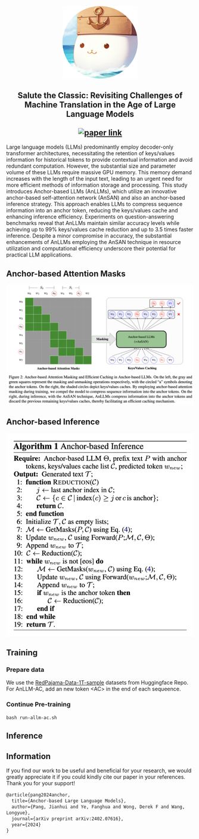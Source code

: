 <div align="center">
    <img width="40%" alt="Anllm" src="./others/anllm.jpg">
    <h2>
    Salute the Classic: Revisiting Challenges of Machine Translation in the Age of Large Language Models <br><br>
     <a href="https://arxiv.org/abs/2402.07616"> <img alt="paper link" src="https://img.shields.io/badge/Paper-arXiv-red"> </a>
     <!-- <a href="https://github.com/wxjiao/InstructMT"> <img alt="data link" src="https://img.shields.io/badge/Data-InstructMT-blue"> </a>  -->
    </h2>
</div>

Large language models (LLMs) predominantly employ decoder-only transformer architectures, necessitating the retention of keys/values information for historical tokens to provide contextual information and avoid redundant computation. However, the substantial size and parameter volume of these LLMs require massive GPU memory. This memory demand increases with the length of the input text, leading to an urgent need for more efficient methods of information storage and processing. This study introduces Anchor-based LLMs (AnLLMs), which utilize an innovative anchor-based self-attention network (AnSAN) and also an anchor-based inference strategy. This approach enables LLMs to compress sequence information into an anchor token, reducing the keys/values cache and enhancing inference efficiency. Experiments on question-answering benchmarks reveal that AnLLMs maintain similar accuracy levels while achieving up to 99\% keys/values cache reduction and up to 3.5 times faster inference. Despite a minor compromise in accuracy, the substantial enhancements of AnLLMs employing the AnSAN technique in resource utilization and computational efficiency underscore their potential for practical LLM applications.

## Anchor-based Attention Masks

<p align="center">
<img src="./others/training.jpg" width="600" />
</p>

## Anchor-based Inference

<p align="center">
<img src="./others/infer.jpg" width="500" />
</p>

## Training

### Prepare data

We use the [RedPajama-Data-1T-sample](https://huggingface.co/datasets/togethercomputer/RedPajama-Data-1T-Sample) datasets from Huggingface Repo.
For AnLLM-AC, add an new token \<AC> in the end of each sequeence. 

### Continue Pre-training

```
bash run-allm-ac.sh
```

## Inference



## Information

If you find our work to be useful and beneficial for your research, we would greatly appreciate it if you could kindly cite our paper in your references. Thank you for your support!

```
@article{pang2024anchor,
  title={Anchor-based Large Language Models},
  author={Pang, Jianhui and Ye, Fanghua and Wong, Derek F and Wang, Longyue},
  journal={arXiv preprint arXiv:2402.07616},
  year={2024}
}
```

